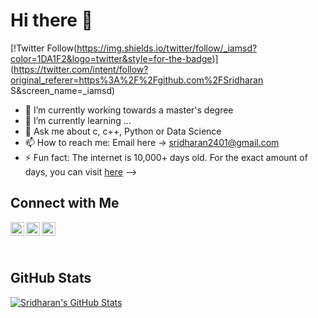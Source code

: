 # Hi there 👋

[!Twitter Follow(https://img.shields.io/twitter/follow/_iamsd?color=1DA1F2&logo=twitter&style=for-the-badge)](https://twitter.com/intent/follow?original_referer=https%3A%2F%2Fgithub.com%2FSridharan S&screen_name=_iamsd)

- 🔭 I’m currently working towards a master's degree
- 🌱 I’m currently learning ...
- 💬 Ask me about c, c++, Python or Data Science
- 📫 How to reach me: Email here ->   sridharan2401@gmail.com
- ⚡ Fun fact: The internet is 10,000+ days old. For the exact amount of days, you can visit [here](https://howoldistheinter.net/)
-->
## Connect with Me

[<img align="left" alt="Sridharan S | Twitter" width="22px" src="https://cdn.jsdelivr.net/npm/simple-icons@v3/icons/twitter.svg" />][twitter]
[<img align="left" alt="Sridharan S | LinkedIn" width="22px" src="https://cdn.jsdelivr.net/npm/simple-icons@v3/icons/linkedin.svg" />][linkedin]
[<img align="left" alt="Sridharan S | Instagram" width="22px" src="https://cdn.jsdelivr.net/npm/simple-icons@v3/icons/instagram.svg" />][instagram]
<br />

<br />

## GitHub Stats

[![Sridharan's GitHub Stats](https://github-readme-stats.vercel.app/api?username=sridharan2401)](https://github.com/sridharan2401/)


[twitter]: https://twitter.com/_iamsd/
[linkedin]: https://www.linkedin.com/in/sridharan2401/
[instagram]: https://www.instagram.com/iamsd14/
